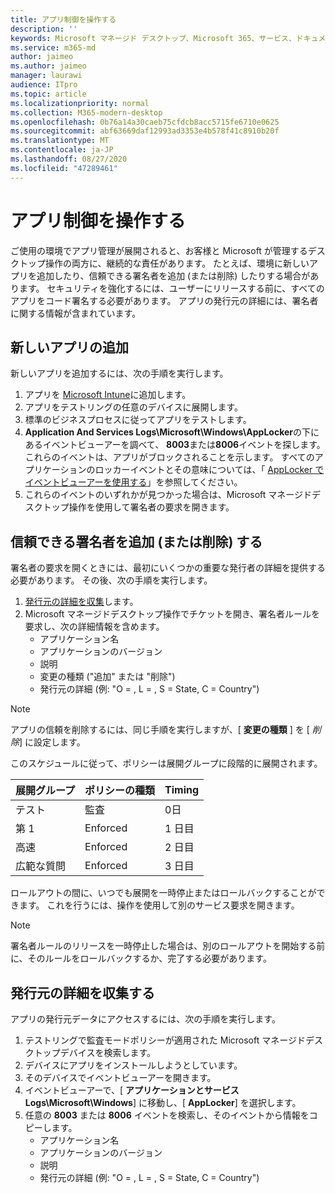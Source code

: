 ```yaml
---
title: アプリ制御を操作する
description: ''
keywords: Microsoft マネージド デスクトップ、Microsoft 365、サービス、ドキュメント
ms.service: m365-md
author: jaimeo
ms.author: jaimeo
manager: laurawi
audience: ITpro
ms.topic: article
ms.localizationpriority: normal
ms.collection: M365-modern-desktop
ms.openlocfilehash: 0b76a14a30caeb75cfdcb8acc5715fe6710e0625
ms.sourcegitcommit: abf63669daf12993ad3353e4b578f41c8910b20f
ms.translationtype: MT
ms.contentlocale: ja-JP
ms.lasthandoff: 08/27/2020
ms.locfileid: "47289461"
---
```

# <a name="work-with-app-control"></a>アプリ制御を操作する

ご使用の環境でアプリ管理が展開されると、お客様と Microsoft が管理するデスクトップ操作の両方に、継続的な責任があります。 たとえば、環境に新しいアプリを追加したり、信頼できる署名者を追加 (または削除) したりする場合があります。 セキュリティを強化するには、ユーザーにリリースする前に、すべてのアプリをコード署名する必要があります。 アプリの発行元の詳細には、署名者に関する情報が含まれています。


## <a name="add-a-new-app"></a>新しいアプリの追加

新しいアプリを追加するには、次の手順を実行します。

1. アプリを [Microsoft Intune](https://docs.microsoft.com/mem/intune/apps/apps-win32-app-management)に追加します。
2. アプリをテストリングの任意のデバイスに展開します。 
3. 標準のビジネスプロセスに従ってアプリをテストします。 
4. **Application And Services Logs\Microsoft\Windows\AppLocker**の下にあるイベントビューアーを調べて、 **8003**または**8006**イベントを探します。 これらのイベントは、アプリがブロックされることを示します。 すべてのアプリケーションのロッカーイベントとその意味については、「 [AppLocker でイベントビューアーを使用する](https://docs.microsoft.com/windows/security/threat-protection/windows-defender-application-control/applocker/using-event-viewer-with-applocker)」を参照してください。
5. これらのイベントのいずれかが見つかった場合は、Microsoft マネージドデスクトップ操作を使用して署名者の要求を開きます。

## <a name="add-or-remove-a-trusted-signer"></a>信頼できる署名者を追加 (または削除) する

署名者の要求を開くときには、最初にいくつかの重要な発行者の詳細を提供する必要があります。 その後、次の手順を実行します。

1. [発行元の詳細を収集](#gather-publisher-details)します。
2. Microsoft マネージドデスクトップ操作でチケットを開き、署名者ルールを要求し、次の詳細情報を含めます。  
    - アプリケーション名 
    - アプリケーションのバージョン 
    - 説明 
    - 変更の種類 ("追加" または "削除")  
    - 発行元の詳細 (例: "O = <publisher name> , L = <location> , S = State, C = Country") 

> [!NOTE]
> アプリの信頼を削除するには、同じ手順を実行しますが、[ **変更の種類** ] を [ *削除*] に設定します。

このスケジュールに従って、ポリシーは展開グループに段階的に展開されます。


|展開グループ  |ポリシーの種類  |Timing  |
|---------|---------|---------|
|テスト     |  監査       |  0日       |
|第 1     | Enforced        | 1 日目        |
|高速     | Enforced        |  2 日目       |
|広範な質問     | Enforced        |  3 日目       |


ロールアウトの間に、いつでも展開を一時停止またはロールバックすることができます。 これを行うには、操作を使用して別のサービス要求を開きます。

> [!NOTE]
> 署名者ルールのリリースを一時停止した場合は、別のロールアウトを開始する前に、そのルールをロールバックするか、完了する必要があります。

## <a name="gather-publisher-details"></a>発行元の詳細を収集する

アプリの発行元データにアクセスするには、次の手順を実行します。

1. テストリングで監査モードポリシーが適用された Microsoft マネージドデスクトップデバイスを検索します。 
2. デバイスにアプリをインストールしようとしています。
3. そのデバイスでイベントビューアーを開きます。 
4. イベントビューアーで、[ **アプリケーションとサービス Logs\Microsoft\Windows**] に移動し、[ **AppLocker**] を選択します。 
5. 任意の **8003** または **8006** イベントを検索し、そのイベントから情報をコピーします。 
    - アプリケーション名 
    - アプリケーションのバージョン 
    - 説明 
    - 発行元の詳細 (例: "O = <publisher name> , L = <location> , S = State, C = Country") 
